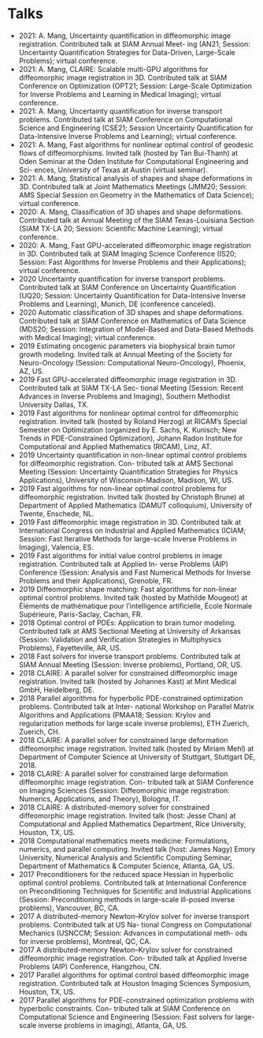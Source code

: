 # Talks

* 2021: A. Mang, Uncertainty quantification in diffeomorphic image registration. Contributed talk at SIAM Annual Meet- ing (AN21; Session: Uncertainty Quantification Strategies for Data-Driven, Large-Scale Problems); virtual conference.
* 2021: A. Mang, CLAIRE: Scalable multi-GPU algorithms for diffeomorphic image registration in 3D. Contributed talk at SIAM Conference on Optimization (OPT21; Session: Large-Scale Optimization for Inverse Problems and Learning in Medical Imaging); virtual conference.
* 2021: A. Mang, Uncertainty quantification for inverse transport problems. Contributed talk at SIAM Conference on Computational Science and Engineering (CSE21; Session Uncertainty Quantification for Data-Intensive Inverse Problems and Learning); virtual conference.
* 2021: A. Mang, Fast algorithms for nonlinear optimal control of geodesic flows of diffeomorphisms. Invited talk (hosted by Tan Bui-Thanh) at Oden Seminar at the Oden Institute for Computational Engineering and Sci- ences, University of Texas at Austin (virtual seminar).
* 2021: A. Mang, Statistical analysis of shapes and shape deformations in 3D. Contributed talk at Joint Mathematics Meetings (JMM20; Session: AMS Special Session on Geometry in the Mathematics of Data Science); virtual conference.
* 2020: A. Mang, Classification of 3D shapes and shape deformations. Contributed talk at Annual Meeting of the SIAM Texas-Louisiana Section (SIAM TX-LA 20; Session: Scientific Machine Learning); virtual conference.
* 2020: A. Mang, Fast GPU-accelerated diffeomorphic image registration in 3D. Contributed talk at SIAM Imaging Science Conference (IS20; Session: Fast Algorithms for Inverse Problems and their Applications); virtual conference.
* 2020 Uncertainty quantification for inverse transport problems. Contributed talk at SIAM Conference on Uncertainty Quantification (UQ20; Session: Uncertainty Quantification for Data-Intensive Inverse Problems and Learning), Munich, DE (conference canceled).
* 2020 Automatic classification of 3D shapes and shape deformations. Contributed talk at SIAM Conference on Mathematics of Data Science (MDS20; Session: Integration of Model-Based and Data-Based Methods with Medical Imaging); virtual conference.
* 2019 Estimating oncogenic parameters via biophysical brain tumor growth modeling. Invited talk at Annual Meeting of the Society for Neuro-Oncology (Session: Computational Neuro-Oncology), Phoenix, AZ, US.
* 2019 Fast GPU-accelerated diffeomorphic image registration in 3D. Contributed talk at SIAM TX-LA Sec- tional Meeting (Session: Recent Advances in Inverse Problems and Imaging), Southern Methodist University Dallas, TX.
* 2019 Fast algorithms for nonlinear optimal control for diffeomorphic registration. Invited talk (hosted by Roland Herzog) at RICAM’s Special Semester on Optimization (organized by E. Sachs, K. Kunisch; New Trends in PDE-Constrained Optimization), Johann Radon Institute for Computational and Applied Mathematics (RICAM), Linz, AT.
* 2019 Uncertainty quantification in non-linear optimal control problems for diffeomorphic registration. Con- tributed talk at AMS Sectional Meeting (Session: Uncertainty Quantification Strategies for Physics Applications), University of Wisconsin-Madison, Madison, WI, US.
* 2019 Fast algorithms for non-linear optimal control problems for diffeomorphic registration. Invited talk (hosted by Christoph Brune) at Department of Applied Mathematics (DAMUT colloquium), University of Twente, Enschede, NL.
* 2019 Fast diffeomorphic image registration in 3D. Contributed talk at International Congress on Industrial and Applied Mathematics (ICIAM; Session: Fast Iterative Methods for large-scale Inverse Problems in Imaging), Valencia, ES.
* 2019 Fast algorithms for initial value control problems in image registration. Contributed talk at Applied In- verse Problems (AIP) Conference (Session: Analysis and Fast Numerical Methods for Inverse Problems and their Applications), Grenoble, FR.
* 2019 Diffeomorphic shape matching: Fast algorithms for non-linear optimal control problems. Invited talk (hosted by Mathilde Mougeot) at Éléments de mathématique pour l’intelligence artificielle, École Normale Supérieure, Paris-Saclay, Cachan, FR.
* 2018 Optimal control of PDEs: Application to brain tumor modeling. Contributed talk at AMS Sectional Meeting at University of Arkansas (Session: Validation and Verification Strategies in Multiphysics Problems), Fayetteville, AR, US.
* 2018 Fast solvers for inverse transport problems. Contributed talk at SIAM Annual Meeting (Session: Inverse problems), Portland, OR, US.
* 2018 CLAIRE: A parallel solver for constrained diffeomorphic image registration. Invited talk (hosted by Johannes Kast) at Mint Medical GmbH, Heidelberg, DE.
* 2018 Parallel algorithms for hyperbolic PDE-constrained optimization problems. Contributed talk at Inter- national Workshop on Parallel Matrix Algorithms and Applications (PMAA18; Session: Krylov and regularization methods for large scale inverse problems), ETH Zuerich, Zuerich, CH.
* 2018 CLAIRE: A parallel solver for constrained large deformation diffeomorphic image registration. Invited talk (hosted by Miriam Mehl) at Department of Computer Science at University of Stuttgart, Stuttgart DE, 2018.
* 2018 CLAIRE: A parallel solver for constrained large deformation diffeomorphic image registration. Con- tributed talk at SIAM Conference on Imaging Sciences (Session: Diffeomorphic image registration: Numerics, Applications, and Theory), Bologna, IT.
* 2018 CLAIRE: A distributed-memory solver for constrained diffeomorphic image registration. Invited talk (host: Jesse Chan) at Computational and Applied Mathematics Department, Rice University, Houston, TX, US.
* 2018 Computational mathematics meets medicine: Formulations, numerics, and parallel computing. Invited talk (host: James Nagy) Emory University, Numerical Analysis and Scientific Computing Seminar, Department of Mathematics & Computer Science, Atlanta, GA, US.
* 2017 Preconditioners for the reduced space Hessian in hyperbolic optimal control problems. Contributed talk at International Conference on Preconditioning Techniques for Scientific and Industrial Applications (Session: Preconditioning methods in large-scale ill-posed inverse problems), Vancouver, BC, CA.
* 2017 A distributed-memory Newton–Krylov solver for inverse transport problems. Contributed talk at US Na- tional Congress on Computational Mechanics (USNCCM; Session: Advances in computational meth- ods for inverse problems), Montreal, QC, CA.
* 2017 A distributed-memory Newton–Krylov solver for constrained diffeomorphic image registration. Con- tributed talk at Applied Inverse Problems (AIP) Conference, Hangzhou, CN.
* 2017 Parallel algorithms for optimal control based diffeomorphic image registration. Contributed talk at Houston Imaging Sciences Symposium, Houston, TX, US.
* 2017 Parallel algorithms for PDE-constrained optimization problems with hyperbolic constraints. Con- tributed talk at SIAM Conference on Computational Science and Engineering (Session: Fast solvers for large-scale inverse problems in imaging), Atlanta, GA, US.
